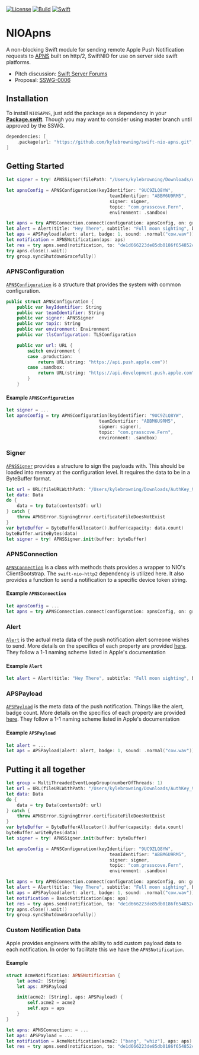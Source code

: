 [![License](https://img.shields.io/badge/License-Apache%202.0-yellow.svg)](https://www.apache.org/licenses/LICENSE-2.0.html)
[![Build](https://img.shields.io/circleci/project/github/kylebrowning/swift-nio-apns/master.svg?logo=circleci)](https://circleci.com/gh/kylebrowning/swift-nio-apns/tree/master)
[![Swift](https://img.shields.io/badge/Swift-5.0-brightgreen.svg?colorA=orange&colorB=4E4E4E)](https://swift.org)

# NIOApns

A non-blocking Swift module for sending remote Apple Push Notification requests to [APNS](https://developer.apple.com/documentation/usernotifications/setting_up_a_remote_notification_server) built on http/2, SwiftNIO for use on server side swift platforms.

* Pitch discussion: [Swift Server Forums](https://forums.swift.org/t/apple-push-notification-service-implementation-pitch/20193)
* Proposal: [SSWG-0006](https://forums.swift.org/t/feedback-nioapns-nio-based-apple-push-notification-service/24393)

## Installation

To install `NIOSAPNS`, just add the package as a dependency in your [**Package.swift**](https://github.com/apple/swift-package-manager/blob/master/Documentation/PackageDescriptionV4.md#dependencies). Though you may want to consider using master branch until approved by the SSWG.

```swift
dependencies: [
    .package(url: "https://github.com/kylebrowning/swift-nio-apns.git", from: "1.0.0-alpha.1")
]
```

## Getting Started

```swift
let signer = try! APNSSigner(filePath: "/Users/kylebrowning/Downloads/AuthKey_9UC9ZLQ8YW.p8")

let apnsConfig = APNSConfiguration(keyIdentifier: "9UC9ZLQ8YW",
                                       teamIdentifier: "ABBM6U9RM5",
                                       signer: signer,
                                       topic: "com.grasscove.Fern",
                                       environment: .sandbox)

let apns = try APNSConnection.connect(configuration: apnsConfig, on: group.next()).wait()
let alert = Alert(title: "Hey There", subtitle: "Full moon sighting", body: "There was a full moon last night did you see it")
let aps = APSPayload(alert: alert, badge: 1, sound: .normal("cow.wav"))
let notification = APNSNotification(aps: aps)
let res = try apns.send(notification, to: "de1d666223de85db0186f654852cc960551125ee841ca044fdf5ef6a4756a77e").wait()
try apns.close().wait()
try group.syncShutdownGracefully()
```


### APNSConfiguration

[`APNSConfiguration`](https://github.com/kylebrowning/swift-nio-http2-apns/blob/master/Sources/NIOAPNS/APNSConfiguration.swift) is a structure that provides the system with common configuration.

```swift
public struct APNSConfiguration {
    public var keyIdentifier: String
    public var teamIdentifier: String
    public var signer: APNSSigner
    public var topic: String
    public var environment: Environment
    public var tlsConfiguration: TLSConfiguration

    public var url: URL {
        switch environment {
        case .production:
            return URL(string: "https://api.push.apple.com")!
        case .sandbox:
            return URL(string: "https://api.development.push.apple.com")!
        }
    }
```
#### Example `APNSConfiguration`
```swift
let signer = ...
let apnsConfig = try APNSConfiguration(keyIdentifier: "9UC9ZLQ8YW",
                                   teamIdentifier: "ABBM6U9RM5",
                                   signer: signer),
                                   topic: "com.grasscove.Fern",
                                   environment: .sandbox)
```

### Signer

[`APNSSigner`](https://github.com/kylebrowning/swift-nio-http2-apns/blob/master/Sources/NIOAPNS/APNSSigner.swift) provides a structure to sign the payloads with. This should be loaded into memory at the configuration level. It requires the data to be in a ByteBuffer format.

```swift
let url = URL(fileURLWithPath: "/Users/kylebrowning/Downloads/AuthKey_9UC9ZLQ8YW.p8")
let data: Data
do {
    data = try Data(contentsOf: url)
} catch {
    throw APNSError.SigningError.certificateFileDoesNotExist
}
var byteBuffer = ByteBufferAllocator().buffer(capacity: data.count)
byteBuffer.writeBytes(data)
let signer = try! APNSSigner.init(buffer: byteBuffer)
```
### APNSConnection

[`APNSConnection`](https://github.com/kylebrowning/swift-nio-http2-apns/blob/master/Sources/NIOAPNS/APNSConnection.swift) is a class with methods thats provides a wrapper to NIO's ClientBootstrap. The `swift-nio-http2` dependency is utilized here. It also provides a function to send a notification to a specific device token string.


#### Example `APNSConnection`
```swift
let apnsConfig = ...
let apns = try APNSConnection.connect(configuration: apnsConfig, on: group.next()).wait()
```

### Alert

[`Alert`](https://github.com/kylebrowning/swift-nio-http2-apns/blob/master/Sources/NIOAPNS/APNSRequest.swift) is the actual meta data of the push notification alert someone wishes to send. More details on the specifics of each property are provided [here](https://developer.apple.com/library/archive/documentation/NetworkingInternet/Conceptual/RemoteNotificationsPG/PayloadKeyReference.html). They follow a 1-1 naming scheme listed in Apple's documentation


#### Example `Alert`
```swift
let alert = Alert(title: "Hey There", subtitle: "Full moon sighting", body: "There was a full moon last night did you see it")
```

### APSPayload

[`APSPayload`](https://github.com/kylebrowning/swift-nio-http2-apns/blob/master/Sources/NIOAPNS/APNSRequest.swift) is the meta data of the push notification. Things like the alert, badge count. More details on the specifics of each property are provided [here](https://developer.apple.com/library/archive/documentation/NetworkingInternet/Conceptual/RemoteNotificationsPG/PayloadKeyReference.html). They follow a 1-1 naming scheme listed in Apple's documentation


#### Example `APSPayload`
```swift
let alert = ...
let aps = APSPayload(alert: alert, badge: 1, sound: .normal("cow.wav"))
```

## Putting it all together

```swift
let group = MultiThreadedEventLoopGroup(numberOfThreads: 1)
let url = URL(fileURLWithPath: "/Users/kylebrowning/Downloads/AuthKey_9UC9ZLQ8YW.p8")
let data: Data
do {
    data = try Data(contentsOf: url)
} catch {
    throw APNSError.SigningError.certificateFileDoesNotExist
}
var byteBuffer = ByteBufferAllocator().buffer(capacity: data.count)
byteBuffer.writeBytes(data)
let signer = try! APNSSigner.init(buffer: byteBuffer)

let apnsConfig = APNSConfiguration(keyIdentifier: "9UC9ZLQ8YW",
                                       teamIdentifier: "ABBM6U9RM5",
                                       signer: signer,
                                       topic: "com.grasscove.Fern",
                                       environment: .sandbox)

let apns = try APNSConnection.connect(configuration: apnsConfig, on: group.next()).wait()
let alert = Alert(title: "Hey There", subtitle: "Full moon sighting", body: "There was a full moon last night did you see it")
let aps = APSPayload(alert: alert, badge: 1, sound: .normal("cow.wav"))
let notification = BasicNotification(aps: aps)
let res = try apns.send(notification, to: "de1d666223de85db0186f654852cc960551125ee841ca044fdf5ef6a4756a77e").wait()
try apns.close().wait()
try group.syncShutdownGracefully()
```

### Custom Notification Data

Apple provides engineers with the ability to add custom payload data to each notification. In order to facilitate this we have the `APNSNotification`.

#### Example
```swift
struct AcmeNotification: APNSNotification {
    let acme2: [String]
    let aps: APSPayload

    init(acme2: [String], aps: APSPayload) {
        self.acme2 = acme2
        self.aps = aps
    }
}

let apns: APNSConnection: = ...
let aps: APSPayload = ...
let notification = AcmeNotification(acme2: ["bang", "whiz"], aps: aps)
let res = try apns.send(notification, to: "de1d666223de85db0186f654852cc960551125ee841ca044fdf5ef6a4756a77e").wait()
```

